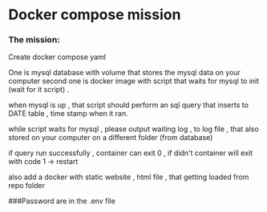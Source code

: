 
# Docker compose mission

### The mission: 
Create docker compose yaml

One is mysql database with volume that stores the mysql data on your computer
second one is docker image with script that waits for mysql to init (wait for it script) .

when mysql is up , that script should perform an sql query that inserts to DATE table , time stamp when it ran.

while script waits for mysql , please output waiting log , to log file , that also stored on your computer on a different folder (from database)

if query run successfully , container can exit 0 , if didn't container will exit with code 1 -> restart

also add a docker with static website , html file , that getting loaded from repo folder



###Password are in the .env file